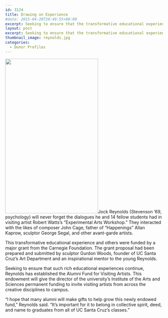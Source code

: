 ```yaml
---
id: 3124
title: Drawing on Experience
#date: 2015-04-20T20:49:55+00:00
excerpt: Seeking to ensure that the transformative educational experiences he had as a UC Santa Cruz student continue, alumnus Jock Reynolds has established the Alumni Fund for Visiting Artists.
layout: post
excerpt: Seeking to ensure that the transformative educational experiences he had as a UC Santa Cruz student continue, alumnus Jock Reynolds has established the Alumni Fund for Visiting Artists.
thumbnail_image: reynolds.jpg
categories:
  - Donor Profiles
---
```

<img class="alignright size-full wp-image-3125" src="http://live-ucsc-giving.pantheonsite.io/wp-content/uploads/2017/09/reynolds.jpg" alt="" width="297" height="494" srcset="https://ucsc-giving.lndo.site/wp-content/uploads/2017/09/reynolds.jpg 297w, https://ucsc-giving.lndo.site/wp-content/uploads/2017/09/reynolds-180x300.jpg 180w" sizes="(max-width: 297px) 100vw, 297px" />Jock Reynolds (Stevenson &#8217;69, psychology) will never forget the dialogues he and 14 fellow students had in visiting artist Robert Watts&#8217;s &#8220;Experimental Arts Workshop.&#8221; They interacted with the likes of composer John Cage, father of &#8220;Happenings&#8221; Allan Kaprow, sculptor George Segal, and other avant-garde artists.

This transformative educational experience and others were funded by a major grant from the Carnegie Foundation. The grant proposal had been prepared and submitted by sculptor Gurdon Woods, founder of UC Santa Cruz&#8217;s Art Department and an inspirational mentor to the young Reynolds.

Seeking to ensure that such rich educational experiences continue, Reynolds has established the Alumni Fund for Visiting Artists. This endowment will give the director of the university&#8217;s Institute of the Arts and Sciences permanent funding to invite visiting artists from across the creative disciplines to campus.

&#8220;I hope that many alumni will make gifts to help grow this newly endowed fund,&#8221; Reynolds said. &#8220;It&#8217;s important for it to belong in collective spirit, deed, and name to graduates from all of UC Santa Cruz&#8217;s classes.&#8221;
